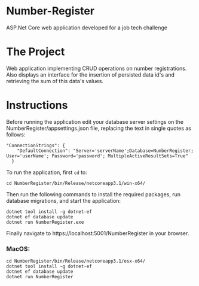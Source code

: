# Number-Register
ASP.Net Core web application developed for a job tech challenge

# The Project
Web application implementing CRUD operations on number registrations. Also displays an interface for the insertion of persisted data id's and retrieving the sum of this data's values.

# Instructions
Before running the application edit your database server settings on the NumberRegister/appsettings.json file, replacing the text in single quotes as follows:

```
"ConnectionStrings": {
    "DefaultConnection": "Server='serverName';Database=NumberRegister; User='userName'; Password='password'; MultipleActiveResultSets=True"
  }
  ```

To run the application, first ```cd``` to: 

```cd NumberRegister/bin/Release/netcoreapp3.1/win-x64/```

Then run the following commands to install the required packages, run database migrations, and start the application:

```
dotnet tool install -g dotnet-ef
dotnet ef database update
dotnet run NumberRegister.exe
```

Finally navigate to https://localhost:5001/NumberRegister in your browser.

### MacOS:

```
cd NumberRegister/bin/Release/netcoreapp3.1/osx-x64/
dotnet tool install -g dotnet-ef
dotnet ef database update
dotnet run NumberRegister
```
